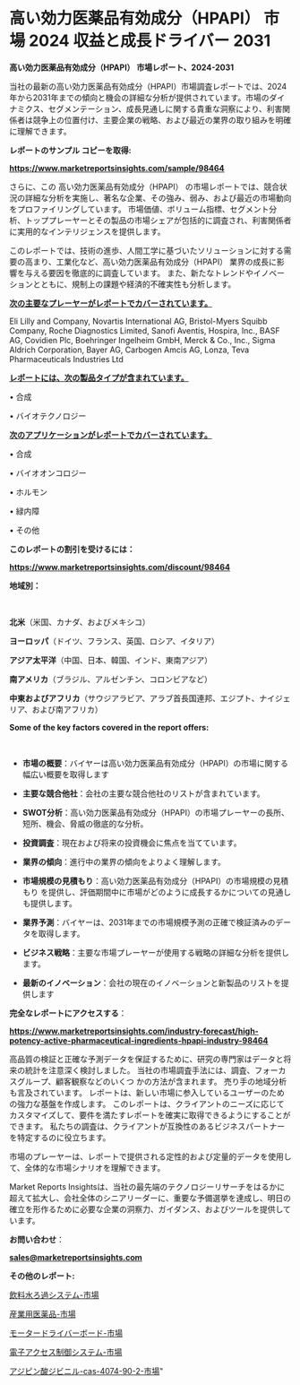 # 高い効力医薬品有効成分（HPAPI） 市場 2024 収益と成長ドライバー 2031

<strong>高い効力医薬品有効成分（HPAPI） 市場レポート、2024-2031</strong>

当社の最新の高い効力医薬品有効成分（HPAPI）市場調査レポートでは、2024年から2031年までの傾向と機会の詳細な分析が提供されています。市場のダイナミクス、セグメンテーション、成長見通しに関する貴重な洞察により、利害関係者は競争上の位置付け、主要企業の戦略、および最近の業界の取り組みを明確に理解できます。



<strong>レポートのサンプル コピーを取得:</strong> <a href=https://www.marketreportsinsights.com/sample/98464>

<strong><u>https://www.marketreportsinsights.com/sample/98464</u></strong></a>

さらに、この 高い効力医薬品有効成分（HPAPI） の市場レポートでは、競合状況の詳細な分析を実施し、著名な企業、その強み、弱み、および最近の市場動向をプロファイリングしています。 市場価値、ボリューム指標、セグメント分析、トッププレーヤーとその製品の市場シェアが包括的に調査され、利害関係者に実用的なインテリジェンスを提供します。

このレポートでは、技術の進歩、人間工学に基づいたソリューションに対する需要の高まり、工業化など、高い効力医薬品有効成分（HPAPI） 業界の成長に影響を与える要因を徹底的に調査しています。 また、新たなトレンドやイノベーションとともに、規制上の課題や経済的不確実性も分析します。



<strong><u>次の主要なプレーヤーがレポートでカバーされています。</u></strong>

Eli Lilly and Company, Novartis International AG, Bristol-Myers Squibb Company, Roche Diagnostics Limited, Sanofi Aventis, Hospira, Inc., BASF AG, Covidien Plc, Boehringer Ingelheim GmbH, Merck & Co., Inc., Sigma Aldrich Corporation, Bayer AG, Carbogen Amcis AG, Lonza, Teva Pharmaceuticals Industries Ltd



<strong><u><b>レポートには、次の製品タイプが含まれています。</b></u></strong>

• 合成

• バイオテクノロジー



<strong><u><b>次のアプリケーションがレポートでカバーされています。</b></u></strong>

• 合成

• バイオオンコロジー

• ホルモン

• 緑内障

• その他



<strong><b>このレポートの割引を受けるには：</b></strong>

<a href=https://www.marketreportsinsights.com/discount/98464>

<strong><u>https://www.marketreportsinsights.com/discount/98464</u></strong></a>



<strong>地域別：</strong>

<strong> </strong>



<strong>北米</strong>（米国、カナダ、およびメキシコ）



<strong>ヨーロッパ</strong>（ドイツ、フランス、英国、ロシア、イタリア）



<strong>アジア太平洋</strong>（中国、日本、韓国、インド、東南アジア）



<strong>南アメリカ</strong>（ブラジル、アルゼンチン、コロンビアなど）



<strong>中東およびアフリカ</strong>（サウジアラビア、アラブ首長国連邦、エジプト、ナイジェリア、および南アフリカ）



<strong>Some of the key factors covered in the report offers:</strong>

<strong> </strong>
<ul>
  <li>

<strong>市場の概要</strong>：バイヤーは高い効力医薬品有効成分（HPAPI）の市場に関する幅広い概要を取得します</li>
  <li>

<strong>主要な競合他社</strong>：会社の主要な競合他社のリストが含まれています。</li>
  <li>

<strong>SWOT分析</strong>：高い効力医薬品有効成分（HPAPI）の市場プレーヤーの長所、短所、機会、脅威の徹底的な分析。</li>
  <li>

<strong>投資調査</strong>：現在および将来の投資機会に焦点を当てています。</li>
  <li>

<strong>業界の傾向</strong>：進行中の業界の傾向をよりよく理解します。</li>
  <li>

<strong>市場規模の見積もり</strong>：高い効力医薬品有効成分（HPAPI）の市場規模の見積もり を提供し、評価期間中に市場がどのように成長するかについての見通しも提供します。</li>
  <li>

<strong>業界予測</strong>：バイヤーは、2031年までの市場規模予測の正確で検証済みのデータを取得します。</li>
  <li>

<strong>ビジネス戦略</strong>：主要な市場プレーヤーが使用する戦略の詳細な分析を提供します。</li>
  <li>

<strong>最新のイノベーション</strong>：会社の現在のイノベーションと新製品のリストを提供します</li>
</ul>


<strong>完全なレポートにアクセスする</strong>：

<a href=https://www.marketreportsinsights.com/industry-forecast/high-potency-active-pharmaceutical-ingredients-hpapi-industry-98464>

<strong><u>https://www.marketreportsinsights.com/industry-forecast/high-potency-active-pharmaceutical-ingredients-hpapi-industry-98464</u></strong></a>

高品質の検証と正確な予測データを保証するために、研究の専門家はデータと将来の統計を注意深く検討しました。 当社の市場調査手法には、調査、フォーカスグループ、顧客観察などのいくつ かの方法が含まれます。 売り手の地域分析も言及されています。 レポートは、新しい市場に参入しているユーザーのための強力な基盤を作成します。 このレポートは、クライアントのニーズに応じてカスタマイズして、要件を満たすレポートを確実に取得できるようにすることができます。 私たちの調査は、クライアントが互換性のあるビジネスパートナーを特定するのに役立ちます。

市場のプレーヤーは、レポートで提供される定性的および定量的データを使用して、全体的な市場シナリオを理解できます。

Market Reports Insightsは、当社の最先端のテクノロジーリサーチをはるかに超えて拡大し、会社全体のシニアリーダーに、重要な予備選挙を達成し、明日の確立を形作るために必要な企業の洞察力、ガイダンス、およびツールを提供しています。



<strong><b>お問い合わせ</b></strong>：

<a href=mailto:sales@marketreportsinsights.com>

<strong><u>sales@marketreportsinsights.com</u></strong></a>



<strong>その他のレポート:</strong>

<a href=https://www.linkedin.com/pulse/飲料水ろ過システム-市場-2023-年のダイナミクスとビジネストレンド-ui1uf/>飲料水ろ過システム-市場</a>

<a href=https://www.linkedin.com/pulse/産業用医薬品-市場-2023-総利益と主要ベンダー-2030-pr-news-hub-qxtcf/>産業用医薬品-市場</a>

<a href=https://www.linkedin.com/pulse/モータードライバーボード-市場-2023-推進要因と成長機会-2030-pr-news-hub-htonf/>モータードライバーボード-市場</a>

<a href=https://www.linkedin.com/pulse/電子アクセス制御システム-市場-2023-swot-分析と成長率-2030-makfc/>電子アクセス制御システム-市場</a>

<a href=https://www.linkedin.com/pulse/アジピン酸ジビニル-cas-4074-90-2-市場-2023-年のダイナミクスとビジネストレンド-2030-pr-news-hub-mdnhf/>アジピン酸ジビニル-cas-4074-90-2-市場</a>"
